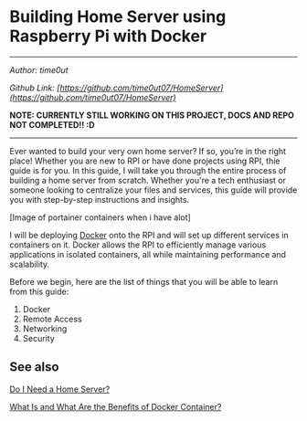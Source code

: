 # Building Home Server using Raspberry Pi with Docker
---
*Author: time0ut*

*Github Link: [https://github.com/time0ut07/HomeServer](https://github.com/time0ut07/HomeServer)*


**NOTE: CURRENTLY STILL WORKING ON THIS PROJECT, DOCS AND REPO NOT COMPLETED!! :D**

---

Ever wanted to build your very own home server? If so, you’re in the right place! Whether you are new to RPI or have done projects using RPI, thie guide is for you. In this guide, I will take you through the entire process of building a home server from scratch. Whether you're a tech enthusiast or someone looking to centralize your files and services, this guide will provide you with step-by-step instructions and insights.

[Image of portainer containers when i have alot]

I will be deploying [Docker](https://www.docker.com/) onto the RPI and will set up different services in containers on it. Docker allows the RPI to efficiently manage various applications in isolated containers, all while maintaining performance and scalability.

Before we begin, here are the list of things that you will be able to learn from this guide:

1. Docker
2. Remote Access
3. Networking
4. Security

## See also

[Do I Need a Home Server?](https://www.ebuyer.com/blog/do-i-need-a-home-server/#:~:text=There%20are%20many%20benefits%20to,looking%20to%20protect%20their%20data.)

[What Is and What Are the Benefits of Docker Container?](https://www.simplilearn.com/tutorials/docker-tutorial/what-is-docker-container)